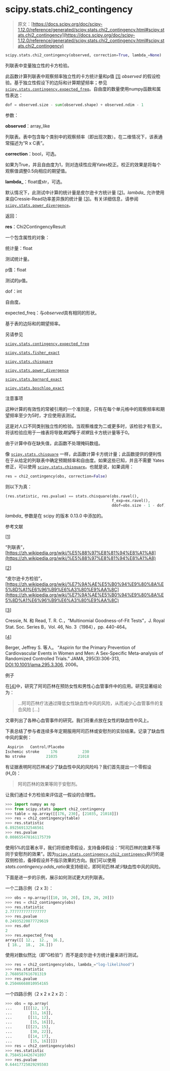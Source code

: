 # scipy.stats.chi2_contingency

> 原文：[https://docs.scipy.org/doc/scipy-1.12.0/reference/generated/scipy.stats.chi2_contingency.html#scipy.stats.chi2_contingency](https://docs.scipy.org/doc/scipy-1.12.0/reference/generated/scipy.stats.chi2_contingency.html#scipy.stats.chi2_contingency)

```py
scipy.stats.chi2_contingency(observed, correction=True, lambda_=None)
```

列联表中变量独立性的卡方检验。

此函数计算列联表中观察频率独立性的卡方统计量和p值 [[1]](#rf346382074c5-1) *observed* 的假设检验。基于独立性假设下的边际和计算期望频率；参见 [`scipy.stats.contingency.expected_freq`](scipy.stats.contingency.expected_freq.html#scipy.stats.contingency.expected_freq "scipy.stats.contingency.expected_freq")。自由度的数量使用numpy函数和属性表达：

```py
dof = observed.size - sum(observed.shape) + observed.ndim - 1 
```

参数：

**observed**：array_like

列联表。表中包含每个类别中的观察频率（即出现次数）。在二维情况下，该表通常描述为“R x C表”。

**correction**：bool，可选。

如果为True，并且自由度为1，则对连续性应用Yates校正。校正的效果是将每个观察值调整0.5向相应的期望值。

**lambda_**：float或str，可选。

默认情况下，此测试中计算的统计量是皮尔逊卡方统计量 [[2]](#rf346382074c5-2)。*lambda_* 允许使用来自Cressie-Read功率差异族的统计量 [[3]](#rf346382074c5-3)。有关详细信息，请参阅 [`scipy.stats.power_divergence`](scipy.stats.power_divergence.html#scipy.stats.power_divergence "scipy.stats.power_divergence")。

返回：

**res**：Chi2ContingencyResult

一个包含属性的对象：

统计量：float

测试统计量。

p值：float

测试的p值。

dof：int

自由度。

expected_freq：与*observed*具有相同的形状。

基于表的边际和的期望频率。

另请参见

[`scipy.stats.contingency.expected_freq`](scipy.stats.contingency.expected_freq.html#scipy.stats.contingency.expected_freq "scipy.stats.contingency.expected_freq")

[`scipy.stats.fisher_exact`](scipy.stats.fisher_exact.html#scipy.stats.fisher_exact "scipy.stats.fisher_exact")

[`scipy.stats.chisquare`](scipy.stats.chisquare.html#scipy.stats.chisquare "scipy.stats.chisquare")

[`scipy.stats.power_divergence`](scipy.stats.power_divergence.html#scipy.stats.power_divergence "scipy.stats.power_divergence")

[`scipy.stats.barnard_exact`](scipy.stats.barnard_exact.html#scipy.stats.barnard_exact "scipy.stats.barnard_exact")

[`scipy.stats.boschloo_exact`](scipy.stats.boschloo_exact.html#scipy.stats.boschloo_exact "scipy.stats.boschloo_exact")

注意事项

这种计算的有效性的常被引用的一个准则是，只有在每个单元格中的观察频率和期望频率至少为5时，才应使用该测试。

这是对人口不同类别独立性的检验。当观察维度为二或更多时，该检验才有意义。将该检验应用于一维表将导致*期望*等于*观察*且卡方统计量等于0。

由于计算中存在缺失值，此函数不处理掩码数组。

像 [`scipy.stats.chisquare`](scipy.stats.chisquare.html#scipy.stats.chisquare "scipy.stats.chisquare") 一样，此函数计算卡方统计量；此函数提供的便利性在于从给定的列联表中确定预期频率和自由度。如果这些已知，并且不需要 Yates 修正，可以使用 [`scipy.stats.chisquare`](scipy.stats.chisquare.html#scipy.stats.chisquare "scipy.stats.chisquare")。也就是说，如果调用：

```py
res = chi2_contingency(obs, correction=False) 
```

则以下为真：

```py
(res.statistic, res.pvalue) == stats.chisquare(obs.ravel(),
                                               f_exp=ex.ravel(),
                                               ddof=obs.size - 1 - dof) 
```

*lambda_* 参数是在 scipy 的版本 0.13.0 中添加的。

参考文献

[[1](#id1)]

“列联表”，[https://zh.wikipedia.org/wiki/%E5%88%97%E8%81%94%E8%A1%A8](https://zh.wikipedia.org/wiki/%E5%88%97%E8%81%94%E8%A1%A8)

[[2](#id2)]

“皮尔逊卡方检验”，[https://zh.wikipedia.org/wiki/%E7%9A%AE%E5%B0%94%E9%80%8A%E5%8D%A1%E6%96%B9%E6%A3%80%E9%AA%8C](https://zh.wikipedia.org/wiki/%E7%9A%AE%E5%B0%94%E9%80%8A%E5%8D%A1%E6%96%B9%E6%A3%80%E9%AA%8C)

[[3](#id3)]

Cressie, N. 和 Read, T. R. C.，“Multinomial Goodness-of-Fit Tests”，J. Royal Stat. Soc. Series B，Vol. 46, No. 3（1984），pp. 440-464。

[[4](#id8)]

Berger, Jeffrey S. 等人。 “Aspirin for the Primary Prevention of Cardiovascular Events in Women and Men: A Sex-Specific Meta-analysis of Randomized Controlled Trials.” JAMA, 295(3):306-313, [DOI:10.1001/jama.295.3.306](https://doi.org/10.1001/jama.295.3.306), 2006。

例子

在[[4]](#rf346382074c5-4)中，研究了阿司匹林在预防女性和男性心血管事件中的应用。研究显著结论为：

> …阿司匹林疗法通过降低女性缺血性中风的风险，从而减少心血管事件的复合风险 [...]

文章列出了各种心血管事件的研究。我们将重点放在女性的缺血性中风上。

下表总结了参与者连续多年定期服用阿司匹林或安慰剂的实验结果。记录了缺血性中风的案例：

```py
 Aspirin   Control/Placebo
Ischemic stroke     176           230
No stroke         21035         21018 
```

有证据表明阿司匹林减少了缺血性中风的风险吗？我们首先提出一个零假设 \(H_0\)：

> 阿司匹林的效果等同于安慰剂。

让我们通过卡方检验来评估这一假设的合理性。

```py
>>> import numpy as np
>>> from scipy.stats import chi2_contingency
>>> table = np.array([[176, 230], [21035, 21018]])
>>> res = chi2_contingency(table)
>>> res.statistic
6.892569132546561
>>> res.pvalue
0.008655478161175739 
```

使用5%的显著水平，我们将拒绝零假设，支持备择假设：“阿司匹林的效果不等同于安慰剂的效果”。因为[`scipy.stats.contingency.chi2_contingency`](scipy.stats.contingency.chi2_contingency.html#scipy.stats.contingency.chi2_contingency "scipy.stats.contingency.chi2_contingency")执行的是双侧检验，备择假设并不指示效果的方向。我们可以使用*stats.contingency.odds_ratio*来支持结论，即阿司匹林*减少*缺血性中风的风险。

下面是进一步的示例，展示如何测试更大的列联表。

一个二路示例（2 x 3）：

```py
>>> obs = np.array([[10, 10, 20], [20, 20, 20]])
>>> res = chi2_contingency(obs)
>>> res.statistic
2.7777777777777777
>>> res.pvalue
0.24935220877729619
>>> res.dof
2
>>> res.expected_freq
array([[ 12.,  12.,  16.],
 [ 18.,  18.,  24.]]) 
```

使用对数似然比（即“G检验”）而不是皮尔逊卡方统计量来进行测试。

```py
>>> res = chi2_contingency(obs, lambda_="log-likelihood")
>>> res.statistic
2.7688587616781319
>>> res.pvalue
0.25046668010954165 
```

一个四路示例（2 x 2 x 2 x 2）：

```py
>>> obs = np.array(
...     [[[[12, 17],
...        [11, 16]],
...       [[11, 12],
...        [15, 16]]],
...      [[[23, 15],
...        [30, 22]],
...       [[14, 17],
...        [15, 16]]]])
>>> res = chi2_contingency(obs)
>>> res.statistic
8.7584514426741897
>>> res.pvalue
0.64417725029295503 
```
